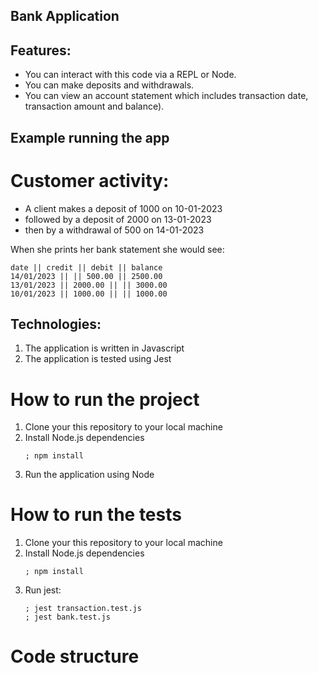 ## Bank Application

## Features:
- You can interact with this code via a REPL or Node. 
- You can make deposits and withdrawals.
- You can view an account statement which includes transaction date, transaction amount and balance).

## Example running the app

# Customer activity:
- A client makes a deposit of 1000 on 10-01-2023
- followed by a deposit of 2000 on 13-01-2023
- then by a withdrawal of 500 on 14-01-2023

When she prints her bank statement she would see:

```
date || credit || debit || balance
14/01/2023 || || 500.00 || 2500.00
13/01/2023 || 2000.00 || || 3000.00
10/01/2023 || 1000.00 || || 1000.00
```

## Technologies:
1. The application is written in Javascript
2. The application is tested using Jest

# How to run the project
1. Clone your this repository to your local machine
2. Install Node.js dependencies 
   ```
   ; npm install
   ```
3. Run the application using Node

# How to run the tests
1. Clone your this repository to your local machine
2. Install Node.js dependencies 
   ```
   ; npm install
   ```
3. Run jest:
   ```
   ; jest transaction.test.js
   ; jest bank.test.js
   ```

# Code structure


